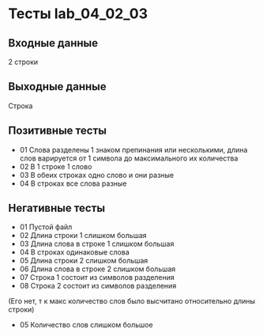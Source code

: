 # Тесты lab_04_02_03
## Входные данные
2 cтроки

## Выходные данные
Строка

## Позитивные тесты
- 01 Слова разделены 1 знаком препинания или несколькими, длина слов варируется от 1 символа до максимального их количества
- 02 В 1 строке 1 слово
- 03 В обеих строках одно слово и они разные
- 04 В строках все слова разные

## Негативные тесты
- 01 Пустой файл
- 02 Длина строки 1 слишком большая
- 03 Длина слова в строке 1 слишком большая
- 04 В строках одинаковые слова
- 05 Длина строки 2 слишком большая
- 06 Длина слова в строке 2 слишком большая
- 07 Строка 1 состоит из символов разделения
- 08 Строка 2 состоит из символов разделения

(Его нет, т к макс количество слов было высчитано относительно длины строки)
- 05 Количество слов слишком большое


